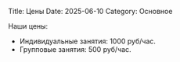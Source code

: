 Title: Цены
Date: 2025-06-10
Category: Основное

Наши цены:
- Индивидуальные занятия: 1000 руб/час.
- Групповые занятия: 500 руб/час.